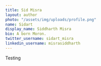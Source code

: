 ```yaml
---
title: Sid Misra
layout: author
photo: "/assets/img/uploads/profile.png"
name: Sidart
display_name: Siddharth Misra
bio: A born Moron.
twitter_username: sidart_misra
linkedin_username: misrasiddharth
---
```


Testing
